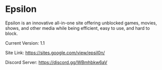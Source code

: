 # Epsilon
Epsilon is an innovative all-in-one site offering unblocked games, movies, shows, and other media while being efficient, easy to use, and hard to block.

Current Version: 1.1

Site Link: https://sites.google.com/view/epsil0n/

Discord Server: https://discord.gg/WBmhbkw6aV
